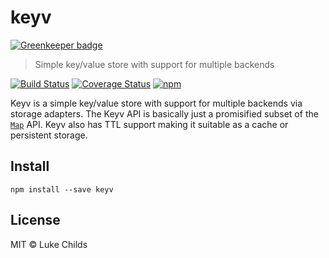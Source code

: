 # keyv

[![Greenkeeper badge](https://badges.greenkeeper.io/lukechilds/keyv.svg)](https://greenkeeper.io/)

> Simple key/value store with support for multiple backends

[![Build Status](https://travis-ci.org/lukechilds/keyv.svg?branch=master)](https://travis-ci.org/lukechilds/keyv)
[![Coverage Status](https://coveralls.io/repos/github/lukechilds/keyv/badge.svg?branch=master)](https://coveralls.io/github/lukechilds/keyv?branch=master)
[![npm](https://img.shields.io/npm/v/keyv.svg)](https://www.npmjs.com/package/keyv)

Keyv is a simple key/value store with support for multiple backends via storage adapters. The Keyv API is basically just a promisified subset of the [`Map`](https://developer.mozilla.org/en-US/docs/Web/JavaScript/Reference/Global_Objects/Map) API. Keyv also has TTL support making it suitable as a cache or persistent storage.

## Install

```shell
npm install --save keyv
```

## License

MIT © Luke Childs
